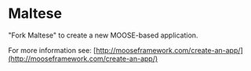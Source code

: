 Maltese
=====

"Fork Maltese" to create a new MOOSE-based application.

For more information see: [http://mooseframework.com/create-an-app/](http://mooseframework.com/create-an-app/)
